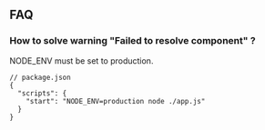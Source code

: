 ## FAQ

### How to solve warning "Failed to resolve component" ?

NODE_ENV must be set to production.

```
// package.json
{
  "scripts": {
    "start": "NODE_ENV=production node ./app.js"
  }
}
```
